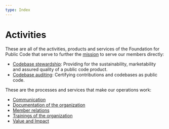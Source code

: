 ```yaml
---
type: Index
---
```


# Activities

These are all of the activities, products and services of the Foundation for Public Code that serve to further the [mission](../organization/mission.md) to serve our members directly:

* [Codebase stewardship](codebase-stewardship/index.md): Providing for the sustainability, marketability and assured quality of a public code product.
* [Codebase auditing](codebase-auditing/index.md): Certifying contributions and codebases as public code.

These are the processes and services that make our operations work:

* [Communication](communication/index.md)
* [Documentation of the organization](documentation/index.md)
* [Member relations](member-relations/index.md)
* [Trainings of the organization](trainings/index.md)
* [Value and Impact](value-and-impact/index.md)

